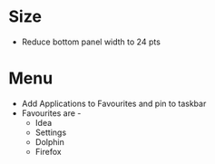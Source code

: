 # Size

* Reduce bottom panel width to 24 pts

# Menu

* Add Applications to Favourites and pin to taskbar
* Favourites are -
    * Idea
    * Settings
    * Dolphin
    * Firefox  
